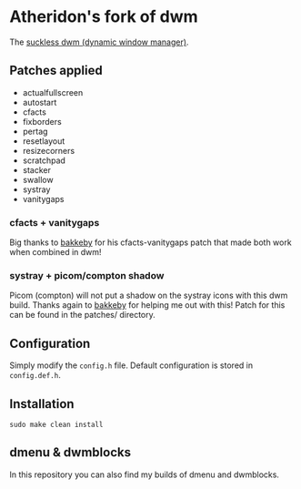 # Atheridon's fork of dwm

The [suckless dwm (dynamic window manager)](https://dwm.suckless.org/).

## Patches applied

+ actualfullscreen
+ autostart
+ cfacts
+ fixborders
+ pertag
+ resetlayout
+ resizecorners
+ scratchpad
+ stacker 
+ swallow 
+ systray
+ vanitygaps

### cfacts + vanitygaps
Big thanks to [bakkeby](https://github.com/bakkeby) for his cfacts-vanitygaps patch that made both work when combined in dwm!

### systray + picom/compton shadow
Picom (compton) will not put a shadow on the systray icons with this dwm build. Thanks again to [bakkeby](https://github.com/bakkeby) for helping me out with this! Patch for this can be found in the patches/ directory.

## Configuration

Simply modify the `config.h` file. 
Default configuration is stored in `config.def.h`.

## Installation

```
sudo make clean install
```

## dmenu & dwmblocks
In this repository you can also find my builds of dmenu and dwmblocks.
